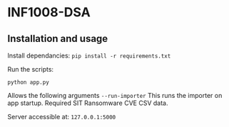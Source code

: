 # INF1008-DSA
## Installation and usage
Install dependancies:
```pip install -r requirements.txt```

Run the scripts:
```
python app.py
```
Allows the following arguments
`--run-importer`  This runs the importer on app startup. Required SIT Ransomware CVE CSV data.

Server accessible at:
`127.0.0.1:5000`